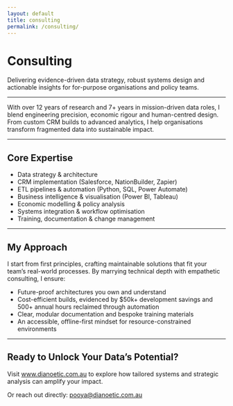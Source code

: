 ```yaml
---
layout: default
title: consulting
permalink: /consulting/
---
```


# Consulting

Delivering evidence-driven data strategy, robust systems design and actionable insights for for-purpose organisations and policy teams.

---

With over 12 years of research and 7+ years in mission-driven data roles, I blend engineering precision, economic rigour and human-centred design. From custom CRM builds to advanced analytics, I help organisations transform fragmented data into sustainable impact.

---

## Core Expertise

- Data strategy & architecture  
- CRM implementation (Salesforce, NationBuilder, Zapier)  
- ETL pipelines & automation (Python, SQL, Power Automate)  
- Business intelligence & visualisation (Power BI, Tableau)  
- Economic modelling & policy analysis  
- Systems integration & workflow optimisation  
- Training, documentation & change management  

---

## My Approach

I start from first principles, crafting maintainable solutions that fit your team’s real-world processes. By marrying technical depth with empathetic consulting, I ensure:

- Future-proof architectures you own and understand  
- Cost-efficient builds, evidenced by $50k+ development savings and 500+ annual hours reclaimed through automation  
- Clear, modular documentation and bespoke training materials  
- An accessible, offline-first mindset for resource-constrained environments  

---

## Ready to Unlock Your Data’s Potential?

Visit www.dianoetic.com.au to explore how tailored systems and strategic analysis can amplify your impact.  

Or reach out directly: pooya@dianoetic.com.au 
